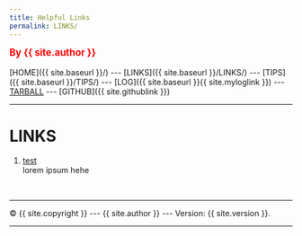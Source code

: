 ```yaml
---
title: Helpful Links
permalink: LINKS/
---
```

<span style="color:red; font-weight:bold; font-size:larger;">By {{ site.author }}</span>
<br><br>
[HOME]({{ site.baseurl }}/) ---
[LINKS]({{ site.baseurl }}/LINKS/) ---
[TIPS]({{ site.baseurl }}/TIPS/) ---
[LOG]({{ site.baseurl }}{{ site.myloglink }}) ---
[TARBALL](SandBox/mariaadannies.tar.xz) ---
[GITHUB]({{ site.githublink }})
<br>
<hr>

# LINKS

1. [test](https://google.com)<br>
lorem ipsum hehe


<br>
<hr>
&copy; {{ site.copyright }} --- {{ site.author }} --- Version: {{ site.version }}.
<hr>
<br>
